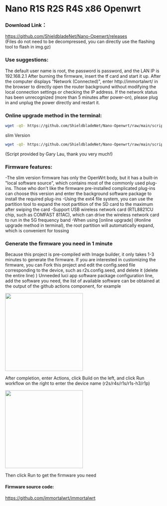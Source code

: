 # Nano R1S R2S R4S x86 Openwrt 
 
### Download Link：
https://github.com/ShieldbladeNet/Nano-Openwrt/releases  
(Files do not need to be decompressed, you can directly use the flashing tool to flash in img.gz)

### Use suggestions:
The default user name is root, the password is password, and the LAN IP is 192.168.2.1
After burning the firmware, insert the tf card and start it up. After the computer displays "Network (Connected)", enter http://immortalwrt/ in the browser to directly open the router background without modifying the local connection settings or checking the IP address.
If the network status has been unrecognized (more than 5 minutes after power-on), please plug in and unplug the power directly and restart it.

### Online upgrade method in the terminal:
```bash
wget -qO- https://github.com/ShieldbladeNet/Nano-Openwrt/raw/main/scripts/autoupdate.sh | sh
```
slim Version
```bash
wget -qO- https://github.com/ShieldbladeNet/Nano-Openwrt/raw/main/scripts/autoupdate.sh | ver=-slim sh
```
(Script provided by Gary Lau, thank you very much!)

### Firmware features:
-The slim version firmware has only the OpenWrt body, but it has a built-in "local software source", which contains most of the commonly used plug-ins. Those who don't like the firmware pre-installed complicated plug-ins can choose this version and enter the background software package to install the required plug-ins
-Using the ext4 file system, you can use the partition tool to expand the root partition of the SD card to the maximum after swiping the card
-Support USB wireless network card (RTL8821CU chip, such as COMFAST 811AC), which can drive the wireless network card to run in the 5G frequency band
-When using [online upgrade] (#online upgrade method in terminal), the root partition will automatically expand, which is convenient for tossing

### Generate the firmware you need in 1 minute
Because this project is pre-compiled with Image builder, it only takes 1-3 minutes to generate the firmware. If you are interested in customizing the firmware, you can Fork this project and edit the config.seed file corresponding to the device, such as r2s.config.seed, and delete it (delete the entire line) ) Unneeded luci app software package configuration line, add the software you need, the list of available software can be obtained at the output of the github actions component, for example

<img src="https://user-images.githubusercontent.com/56048681/114531174-3beafb80-9c7e-11eb-8bcc-b098c3b1cee8.png" width="250" />

After completion, enter Actions, click Build on the left, and click Run workflow on the right to enter the device name (r2s/r4s/r1s/r1s-h3/r1p)

<img src="https://user-images.githubusercontent.com/56048681/114531768-c7648c80-9c7e-11eb-8d72-fe38f9df960d.png" width="250" />

Then click Run to get the firmware you need

#### Firmware source code:
https://github.com/immortalwrt/immortalwrt
